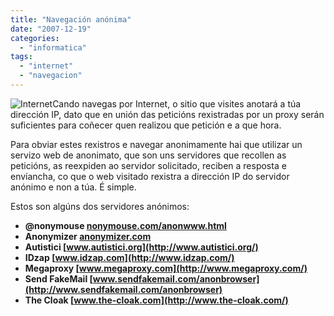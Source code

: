 ```yaml
---
title: "Navegación anónima"
date: "2007-12-19"
categories: 
  - "informatica"
tags: 
  - "internet"
  - "navegacion"
---
```


![Internet](images/internet1.jpg)Cando navegas por Internet, o sitio que visites anotará a túa dirección IP, dato que en unión das peticións rexistradas por un proxy serán suficientes para coñecer quen realizou que petición e a que hora.

Para obviar estes rexistros e navegar anonimamente hai que utilizar un servizo web de anonimato, que son uns servidores que recollen as peticións, as reexpiden ao servidor solicitado, reciben a resposta e envíancha, co que o web visitado rexistra a dirección IP do servidor anónimo e non a túa. É simple.

Estos son algúns dos servidores anónimos:

- **@nonymouse [nonymouse.com/anonwww.html](http://nonymouse.com/anonwww.html)**
- **Anonymizer [anonymizer.com](http://anonymizer.com/)** 
- **Autistici [www.autistici.org](http://www.autistici.org/)**
- **IDzap [www.idzap.com](http://www.idzap.com/)**
- **Megaproxy [www.megaproxy.com](http://www.megaproxy.com/)**
- **Send FakeMail [www.sendfakemail.com/anonbrowser](http://www.sendfakemail.com/anonbrowser)**
- **The Cloak [www.the-cloak.com](http://www.the-cloak.com/)**
